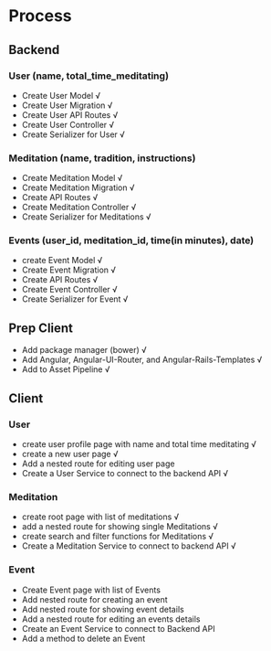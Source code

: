 # Process

## Backend
### User (name, total_time_meditating)
  - Create User Model √
  - Create User Migration √
  - Create User API Routes √
  - Create User Controller √
  - Create Serializer for User √

### Meditation (name, tradition, instructions)
  - Create Meditation Model √
  - Create Meditation Migration √
  - Create API Routes √
  - Create Meditation Controller √
  - Create Serializer for Meditations √

### Events (user_id, meditation_id, time(in minutes), date)
  - create Event Model √
  - Create Event Migration √
  - Create API Routes √
  - Create Event Controller √
  - Create Serializer for Event √

## Prep Client
  - Add package manager (bower) √
  - Add Angular, Angular-UI-Router, and Angular-Rails-Templates √
  - Add to Asset Pipeline √

## Client

### User
  - create user profile page with name and total time meditating √
  - create a new user page √
  - Add a nested route for editing user page
  - Create a User Service to connect to the backend API √

### Meditation
  - create root page with list of meditations √
  - add a nested route for showing single Meditations √
  - create search and filter functions for Meditations √
  - Create a Meditation Service to connect to backend API √

### Event
  - Create Event page with list of Events
  - Add nested route for creating an event
  - Add nested route for showing event details
  - Add a nested route for editing an events details
  - Create an Event Service to connect to Backend API
  - Add a method to delete an Event
